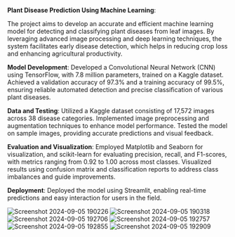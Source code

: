 **Plant Disease Prediction Using Machine Learning**:

The project aims to develop an accurate and efficient machine learning model for detecting and classifying plant diseases from leaf images. By leveraging advanced image processing and deep learning techniques, the system facilitates early disease detection, which helps in reducing crop loss and enhancing agricultural productivity.

**Model Development**: Developed a Convolutional Neural Network (CNN) using TensorFlow, with 7.8 million parameters, trained on a Kaggle dataset. Achieved a validation accuracy of 97.3% and a training accuracy of 99.5%, ensuring reliable automated detection and precise classification of various plant diseases.

**Data and Testing**: Utilized a Kaggle dataset consisting of 17,572 images across 38 disease categories. Implemented image preprocessing and augmentation techniques to enhance model performance. Tested the model on sample images, providing accurate predictions and visual feedback.

**Evaluation and Visualization**: Employed Matplotlib and Seaborn for visualization, and scikit-learn for evaluating precision, recall, and F1-scores, with metrics ranging from 0.92 to 1.00 across most classes. Visualized results using confusion matrix and classification reports to address class imbalances and guide improvements.

**Deployment**: Deployed the model using Streamlit, enabling real-time predictions and easy interaction for users in the field.

![Screenshot 2024-09-05 190226](https://github.com/user-attachments/assets/05790be6-bf1c-4cfa-a43e-04add7059046)
![Screenshot 2024-09-05 190318](https://github.com/user-attachments/assets/32bdf0cd-30d6-41fc-bd95-c257f909e2de)
![Screenshot 2024-09-05 192706](https://github.com/user-attachments/assets/8089a6ba-6d40-4474-924e-85a512f22436)
![Screenshot 2024-09-05 192757](https://github.com/user-attachments/assets/d9c28a6b-af08-4efb-861d-9694f7cdd570)
![Screenshot 2024-09-05 192855](https://github.com/user-attachments/assets/969b4dcb-858d-4a30-9b87-4c19bb93c874)
![Screenshot 2024-09-05 192909](https://github.com/user-attachments/assets/bee6c2e7-918c-4b14-b8f7-c440009d14de)

